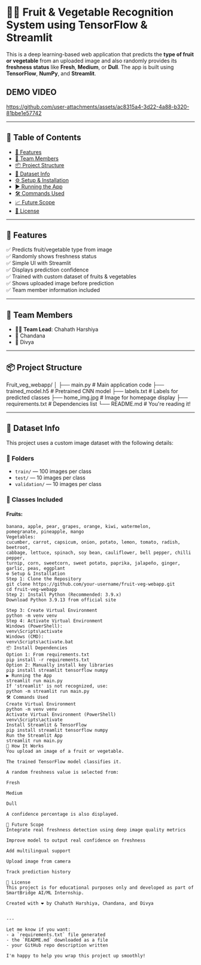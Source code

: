 # 🥕🍎 Fruit & Vegetable Recognition System using TensorFlow & Streamlit

This is a deep learning-based web application that predicts the **type of fruit or vegetable** from an uploaded image and also randomly provides its **freshness status** like **Fresh**, **Medium**, or **Dull**. The app is built using **TensorFlow**, **NumPy**, and **Streamlit**.
## DEMO VIDEO


https://github.com/user-attachments/assets/ac8315a4-3d22-4a88-b320-81bbe1e57742


---

## 📌 Table of Contents

- [🎯 Features](#-features)
- [👥 Team Members](#-team-members)
- [📦 Project Structure](#-project-structure)
- [🧠 Dataset Info](#-dataset-info)
- [⚙️ Setup & Installation](#-setup--installation)
- [▶️ Running the App](#️-running-the-app)
- [🛠 Commands Used](#-commands-used)
- [📈 Future Scope](#-future-scope)
- [📃 License](#-license)

---

## 🎯 Features

✅ Predicts fruit/vegetable type from image  
✅ Randomly shows freshness status  
✅ Simple UI with Streamlit  
✅ Displays prediction confidence  
✅ Trained with custom dataset of fruits & vegetables  
✅ Shows uploaded image before prediction  
✅ Team member information included  

---

## 👥 Team Members

- 👩‍💼 **Team Lead**: Chahath Harshiya  
- 👩 Chandana  
- 👩 Divya  

---

## 📦 Project Structure

Fruit_veg_webapp/
│
├── main.py # Main application code
├── trained_model.h5 # Pretrained CNN model
├── labels.txt # Labels for predicted classes
├── home_img.jpg # Image for homepage display
├── requirements.txt # Dependencies list
└── README.md # You're reading it!


---

## 🧠 Dataset Info

This project uses a custom image dataset with the following details:

### 🔸 Folders

- `train/` — 100 images per class  
- `test/` — 10 images per class  
- `validation/` — 10 images per class  

### 🔹 Classes Included

#### Fruits:
```text
banana, apple, pear, grapes, orange, kiwi, watermelon,
pomegranate, pineapple, mango
Vegetables:
cucumber, carrot, capsicum, onion, potato, lemon, tomato, radish, beetroot,
cabbage, lettuce, spinach, soy bean, cauliflower, bell pepper, chilli pepper,
turnip, corn, sweetcorn, sweet potato, paprika, jalapeño, ginger, garlic, peas, eggplant
⚙️ Setup & Installation
Step 1: Clone the Repository
git clone https://github.com/your-username/fruit-veg-webapp.git
cd fruit-veg-webapp
Step 2: Install Python (Recommended: 3.9.x)
Download Python 3.9.13 from official site

Step 3: Create Virtual Environment
python -m venv venv
Step 4: Activate Virtual Environment
Windows (PowerShell):
venv\Scripts\activate
Windows (CMD):
venv\Scripts\activate.bat
📦 Install Dependencies
Option 1: From requirements.txt
pip install -r requirements.txt
Option 2: Manually install key libraries
pip install streamlit tensorflow numpy
▶️ Running the App
streamlit run main.py
If 'streamlit' is not recognized, use:
python -m streamlit run main.py
🛠 Commands Used
Create Virtual Environment
python -m venv venv
Activate Virtual Environment (PowerShell)
venv\Scripts\activate
Install Streamlit & TensorFlow
pip install streamlit tensorflow numpy
Run the Streamlit App
streamlit run main.py
🧠 How It Works
You upload an image of a fruit or vegetable.

The trained TensorFlow model classifies it.

A random freshness value is selected from:

Fresh

Medium

Dull

A confidence percentage is also displayed.

🔮 Future Scope
Integrate real freshness detection using deep image quality metrics

Improve model to output real confidence on freshness

Add multilingual support

Upload image from camera

Track prediction history

📃 License
This project is for educational purposes only and developed as part of SmartBridge AI/ML Internship.

Created with ❤️ by Chahath Harshiya, Chandana, and Divya


---

Let me know if you want:
- a `requirements.txt` file generated
- the `README.md` downloaded as a file
- your GitHub repo description written

I'm happy to help you wrap this project up smoothly!

